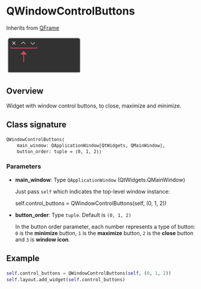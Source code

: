 # QWindowControlButtons 

Inherits from [QFrame](https://doc.qt.io/qtforpython-6/PySide6/QtWidgets/QFrame.html)

![Image](img/window_control_buttons.png "screenshot")

## Overview

Widget with window control buttons, to close, maximize and minimize.

## Class signature

<pre><small>QWindowControlButtons(
    main_window: QApplicationWindow[QtWidgets, QMainWindow],
    button_order: tuple = (0, 1, 2))</small></pre>

### Parameters

  - **main_window**: Type `QApplicationWindow` (QtWidgets.QMainWindow)

    Just pass `self` which indicates the top-level window instance:

    
    self.control_buttons = QWindowControlButtons(self, (0, 1, 2))
    
  - **button_order**: Type `tuple`. Default is `(0, 1, 2)`

    In the button order parameter, each number represents a type of button: `0` 
    is the **minimize** button, `1` is the **maximize** button, `2` is the 
    **close** button and `3` is **window icon**.

## Example

```python
self.control_buttons = QWindowControlButtons(self, (0, 1, 2))
self.layout.add_widget(self.control_buttons)
```
